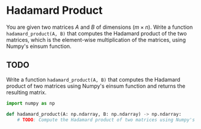 # Hadamard Product

You are given two matrices $A$ and $B$ of dimensions $(m × n)$. Write a function `hadamard_product(A, B)` that computes the Hadamard product of the two matrices, which is the element-wise multiplication of the matrices, using Numpy's einsum function.

## TODO

Write a function `hadamard_product(A, B)` that computes the Hadamard product of two matrices using Numpy's einsum function and returns the resulting matrix.

```python
import numpy as np

def hadamard_product(A: np.ndarray, B: np.ndarray) -> np.ndarray:
    # TODO: Compute the Hadamard product of two matrices using Numpy's einsum function and return the resulting matrix.
```
